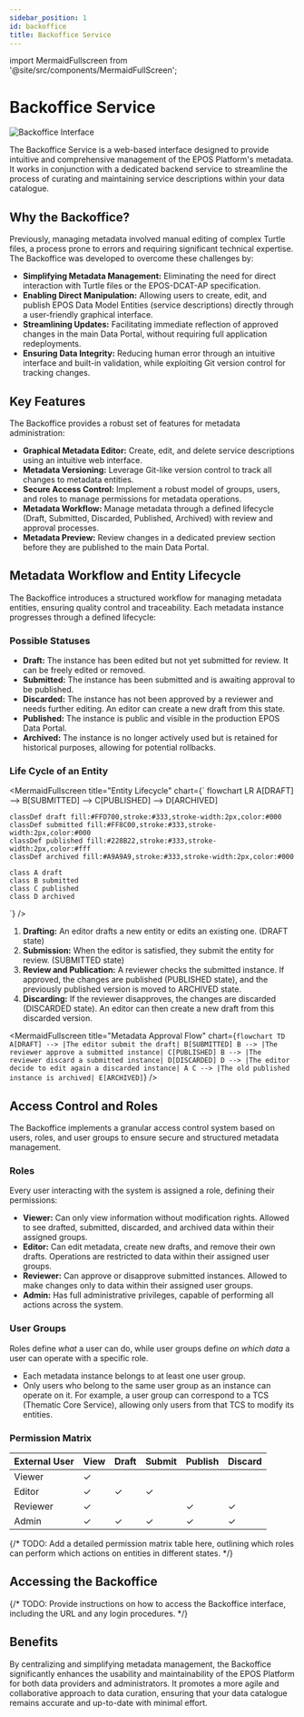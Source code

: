 ```yaml
---
sidebar_position: 1
id: backoffice
title: Backoffice Service
---
```


import MermaidFullscreen from '@site/src/components/MermaidFullScreen';

# Backoffice Service

![Backoffice Interface](/img/backoffice.png)

The Backoffice Service is a web-based interface designed to provide intuitive and comprehensive management of the EPOS Platform's metadata. It works in conjunction with a dedicated backend service to streamline the process of curating and maintaining service descriptions within your data catalogue.

## Why the Backoffice?

Previously, managing metadata involved manual editing of complex Turtle files, a process prone to errors and requiring significant technical expertise. The Backoffice was developed to overcome these challenges by:

*   **Simplifying Metadata Management:** Eliminating the need for direct interaction with Turtle files or the EPOS-DCAT-AP specification.
*   **Enabling Direct Manipulation:** Allowing users to create, edit, and publish EPOS Data Model Entities (service descriptions) directly through a user-friendly graphical interface.
*   **Streamlining Updates:** Facilitating immediate reflection of approved changes in the main Data Portal, without requiring full application redeployments.
*   **Ensuring Data Integrity:** Reducing human error through an intuitive interface and built-in validation, while exploiting Git version control for tracking changes.

## Key Features

The Backoffice provides a robust set of features for metadata administration:

*   **Graphical Metadata Editor:** Create, edit, and delete service descriptions using an intuitive web interface.
*   **Metadata Versioning:** Leverage Git-like version control to track all changes to metadata entities.
*   **Secure Access Control:** Implement a robust model of groups, users, and roles to manage permissions for metadata operations.
*   **Metadata Workflow:** Manage metadata through a defined lifecycle (Draft, Submitted, Discarded, Published, Archived) with review and approval processes.
*   **Metadata Preview:** Review changes in a dedicated preview section before they are published to the main Data Portal.

## Metadata Workflow and Entity Lifecycle

The Backoffice introduces a structured workflow for managing metadata entities, ensuring quality control and traceability. Each metadata instance progresses through a defined lifecycle:

### Possible Statuses

*   **Draft:** The instance has been edited but not yet submitted for review. It can be freely edited or removed.
*   **Submitted:** The instance has been submitted and is awaiting approval to be published.
*   **Discarded:** The instance has not been approved by a reviewer and needs further editing. An editor can create a new draft from this state.
*   **Published:** The instance is public and visible in the production EPOS Data Portal.
*   **Archived:** The instance is no longer actively used but is retained for historical purposes, allowing for potential rollbacks.

### Life Cycle of an Entity

<MermaidFullscreen
title="Entity Lifecycle"
chart={`
flowchart LR
    A[DRAFT] --> B[SUBMITTED] --> C[PUBLISHED] --> D[ARCHIVED]
    
    classDef draft fill:#FFD700,stroke:#333,stroke-width:2px,color:#000
    classDef submitted fill:#FF8C00,stroke:#333,stroke-width:2px,color:#000
    classDef published fill:#228B22,stroke:#333,stroke-width:2px,color:#fff
    classDef archived fill:#A9A9A9,stroke:#333,stroke-width:2px,color:#000
    
    class A draft
    class B submitted
    class C published
    class D archived
`}
/>

1.  **Drafting:** An editor drafts a new entity or edits an existing one. (DRAFT state)
2.  **Submission:** When the editor is satisfied, they submit the entity for review. (SUBMITTED state)
3.  **Review and Publication:** A reviewer checks the submitted instance. If approved, the changes are published (PUBLISHED state), and the previously published version is moved to ARCHIVED state.
4.  **Discarding:** If the reviewer disapproves, the changes are discarded (DISCARDED state). An editor can then create a new draft from this discarded version.

<MermaidFullscreen
title="Metadata Approval Flow"
chart={`
flowchart TD
    A[DRAFT] --> |The editor submit the draft| B[SUBMITTED]
    B --> |The reviewer approve a submitted instance| C[PUBLISHED]
    B --> |The reviewer discard a submitted instance| D[DISCARDED]
    D --> |The editor decide to edit again a discarded instance| A
    C --> |The old published instance is archived| E[ARCHIVED]
`}
/>

## Access Control and Roles

The Backoffice implements a granular access control system based on users, roles, and user groups to ensure secure and structured metadata management.

### Roles

Every user interacting with the system is assigned a role, defining their permissions:

*   **Viewer:** Can only view information without modification rights. Allowed to see drafted, submitted, discarded, and archived data within their assigned groups.
*   **Editor:** Can edit metadata, create new drafts, and remove their own drafts. Operations are restricted to data within their assigned user groups.
*   **Reviewer:** Can approve or disapprove submitted instances. Allowed to make changes only to data within their assigned user groups.
*   **Admin:** Has full administrative privileges, capable of performing all actions across the system.

### User Groups

Roles define *what* a user can do, while user groups define *on which data* a user can operate with a specific role.

*   Each metadata instance belongs to at least one user group.
*   Only users who belong to the same user group as an instance can operate on it. For example, a user group can correspond to a TCS (Thematic Core Service), allowing only users from that TCS to modify its entities.

### Permission Matrix

| External User | View | Draft | Submit | Publish | Discard |
|---------------|------|-------|--------|---------|---------|
| Viewer        | ✓ |   |        |         |         |
| Editor        | ✓ | ✓ | ✓      |         |         |
| Reviewer      | ✓ |   |        | ✓       | ✓       |
| Admin         | ✓ | ✓ | ✓      | ✓       | ✓       |

{/* TODO: Add a detailed permission matrix table here, outlining which roles can perform which actions on entities in different states. */}

## Accessing the Backoffice

{/* TODO: Provide instructions on how to access the Backoffice interface, including the URL and any login procedures. */}

## Benefits

By centralizing and simplifying metadata management, the Backoffice significantly enhances the usability and maintainability of the EPOS Platform for both data providers and administrators. It promotes a more agile and collaborative approach to data curation, ensuring that your data catalogue remains accurate and up-to-date with minimal effort.
